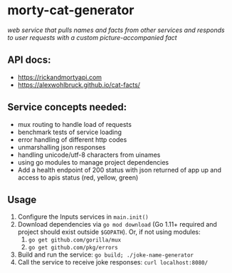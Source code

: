 # morty-cat-generator
*web service that pulls names and facts from other services
and responds to user requests with a custom picture-accompanied fact*

## API docs:
* https://rickandmortyapi.com
* https://alexwohlbruck.github.io/cat-facts/

## Service concepts needed:
* mux routing to handle load of requests
* benchmark tests of service loading
* error handling of different http codes
* unmarshalling json responses
* handling unicode/utf-8 characters from uinames
* using go modules to manage project dependencies
* Add a health endpoint of 200 status with json returned of app up and
  access to apis status (red, yellow, green)

## Usage
1. Configure the Inputs services in `main.init()`
1. Download dependencies via `go mod download` (Go 1.11+ required and project
  should exist outside `$GOPATH`). Or, if not using modules:
    1. `go get github.com/gorilla/mux`
    1. `go get github.com/pkg/errors`
1. Build and run the service: `go build; ./joke-name-generator`
1. Call the service to receive joke responses: `curl localhost:8080/`
